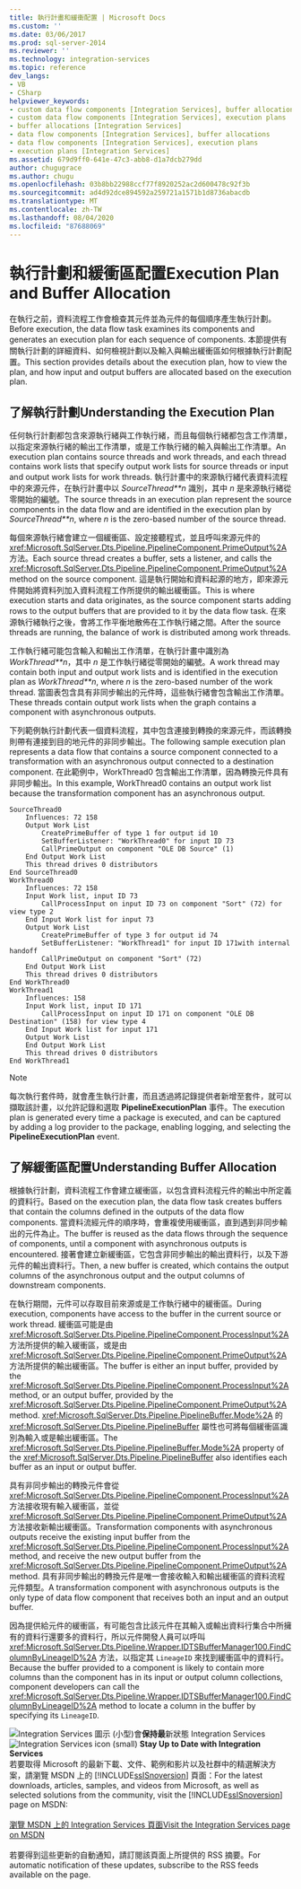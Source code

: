 ```yaml
---
title: 執行計畫和緩衝配置 | Microsoft Docs
ms.custom: ''
ms.date: 03/06/2017
ms.prod: sql-server-2014
ms.reviewer: ''
ms.technology: integration-services
ms.topic: reference
dev_langs:
- VB
- CSharp
helpviewer_keywords:
- custom data flow components [Integration Services], buffer allocations
- custom data flow components [Integration Services], execution plans
- buffer allocations [Integration Services]
- data flow components [Integration Services], buffer allocations
- data flow components [Integration Services], execution plans
- execution plans [Integration Services]
ms.assetid: 679d9ff0-641e-47c3-abb8-d1a7dcb279dd
author: chugugrace
ms.author: chugu
ms.openlocfilehash: 03b8bb22988ccf77f8920252ac2d600478c92f3b
ms.sourcegitcommit: ad4d92dce894592a259721a1571b1d8736abacdb
ms.translationtype: MT
ms.contentlocale: zh-TW
ms.lasthandoff: 08/04/2020
ms.locfileid: "87688069"
---
```

# <a name="execution-plan-and-buffer-allocation"></a><span data-ttu-id="ce504-102">執行計劃和緩衝區配置</span><span class="sxs-lookup"><span data-stu-id="ce504-102">Execution Plan and Buffer Allocation</span></span>
  <span data-ttu-id="ce504-103">在執行之前，資料流程工作會檢查其元件並為元件的每個順序產生執行計劃。</span><span class="sxs-lookup"><span data-stu-id="ce504-103">Before execution, the data flow task examines its components and generates an execution plan for each sequence of components.</span></span> <span data-ttu-id="ce504-104">本節提供有關執行計劃的詳細資料、如何檢視計劃以及輸入與輸出緩衝區如何根據執行計劃配置。</span><span class="sxs-lookup"><span data-stu-id="ce504-104">This section provides details about the execution plan, how to view the plan, and how input and output buffers are allocated based on the execution plan.</span></span>  
  
## <a name="understanding-the-execution-plan"></a><span data-ttu-id="ce504-105">了解執行計劃</span><span class="sxs-lookup"><span data-stu-id="ce504-105">Understanding the Execution Plan</span></span>  
 <span data-ttu-id="ce504-106">任何執行計劃都包含來源執行緒與工作執行緒，而且每個執行緒都包含工作清單，以指定來源執行緒的輸出工作清單，或是工作執行緒的輸入與輸出工作清單。</span><span class="sxs-lookup"><span data-stu-id="ce504-106">An execution plan contains source threads and work threads, and each thread contains work lists that specify output work lists for source threads or input and output work lists for work threads.</span></span> <span data-ttu-id="ce504-107">執行計畫中的來源執行緒代表資料流程中的來源元件，在執行計畫中以 *SourceThread\*\*n* 識別，其中 *n* 是來源執行緒從零開始的編號。</span><span class="sxs-lookup"><span data-stu-id="ce504-107">The source threads in an execution plan represent the source components in the data flow and are identified in the execution plan by *SourceThread\*\*n*, where *n* is the zero-based number of the source thread.</span></span>  
  
 <span data-ttu-id="ce504-108">每個來源執行緒會建立一個緩衝區、設定接聽程式，並且呼叫來源元件的 <xref:Microsoft.SqlServer.Dts.Pipeline.PipelineComponent.PrimeOutput%2A> 方法。</span><span class="sxs-lookup"><span data-stu-id="ce504-108">Each source thread creates a buffer, sets a listener, and calls the <xref:Microsoft.SqlServer.Dts.Pipeline.PipelineComponent.PrimeOutput%2A> method on the source component.</span></span> <span data-ttu-id="ce504-109">這是執行開始和資料起源的地方，即來源元件開始將資料列加入資料流程工作所提供的輸出緩衝區。</span><span class="sxs-lookup"><span data-stu-id="ce504-109">This is where execution starts and data originates, as the source component starts adding rows to the output buffers that are provided to it by the data flow task.</span></span> <span data-ttu-id="ce504-110">在來源執行緒執行之後，會將工作平衡地散佈在工作執行緒之間。</span><span class="sxs-lookup"><span data-stu-id="ce504-110">After the source threads are running, the balance of work is distributed among work threads.</span></span>  
  
 <span data-ttu-id="ce504-111">工作執行緒可能包含輸入和輸出工作清單，在執行計畫中識別為 *WorkThread\*\*n*，其中 *n* 是工作執行緒從零開始的編號。</span><span class="sxs-lookup"><span data-stu-id="ce504-111">A work thread may contain both input and output work lists and is identified in the execution plan as *WorkThread\*\*n*, where *n* is the zero-based number of the work thread.</span></span> <span data-ttu-id="ce504-112">當圖表包含具有非同步輸出的元件時，這些執行緒會包含輸出工作清單。</span><span class="sxs-lookup"><span data-stu-id="ce504-112">These threads contain output work lists when the graph contains a component with asynchronous outputs.</span></span>  
  
 <span data-ttu-id="ce504-113">下列範例執行計劃代表一個資料流程，其中包含連接到轉換的來源元件，而該轉換則帶有連接到目的地元件的非同步輸出。</span><span class="sxs-lookup"><span data-stu-id="ce504-113">The following sample execution plan represents a data flow that contains a source component connected to a transformation with an asynchronous output connected to a destination component.</span></span> <span data-ttu-id="ce504-114">在此範例中，WorkThread0 包含輸出工作清單，因為轉換元件具有非同步輸出。</span><span class="sxs-lookup"><span data-stu-id="ce504-114">In this example, WorkThread0 contains an output work list because the transformation component has an asynchronous output.</span></span>  
  
```  
SourceThread0   
    Influences: 72 158   
    Output Work List   
        CreatePrimeBuffer of type 1 for output id 10   
        SetBufferListener: "WorkThread0" for input ID 73   
        CallPrimeOutput on component "OLE DB Source" (1)   
    End Output Work List   
    This thread drives 0 distributors   
End SourceThread0   
WorkThread0   
    Influences: 72 158   
    Input Work list, input ID 73   
        CallProcessInput on input ID 73 on component "Sort" (72) for view type 2   
    End Input Work list for input 73   
    Output Work List   
        CreatePrimeBuffer of type 3 for output id 74   
        SetBufferListener: "WorkThread1" for input ID 171with internal handoff   
        CallPrimeOutput on component "Sort" (72)   
    End Output Work List   
    This thread drives 0 distributors   
End WorkThread0   
WorkThread1   
    Influences: 158   
    Input Work list, input ID 171  
        CallProcessInput on input ID 171 on component "OLE DB Destination" (158) for view type 4  
    End Input Work list for input 171   
    Output Work List   
    End Output Work List   
    This thread drives 0 distributors   
End WorkThread1  
```  
  
> [!NOTE]  
>  <span data-ttu-id="ce504-115">每次執行套件時，就會產生執行計畫，而且透過將記錄提供者新增至套件，就可以擷取該計畫，以允許記錄和選取 **PipelineExecutionPlan** 事件。</span><span class="sxs-lookup"><span data-stu-id="ce504-115">The execution plan is generated every time a package is executed, and can be captured by adding a log provider to the package, enabling logging, and selecting the **PipelineExecutionPlan** event.</span></span>  
  
## <a name="understanding-buffer-allocation"></a><span data-ttu-id="ce504-116">了解緩衝區配置</span><span class="sxs-lookup"><span data-stu-id="ce504-116">Understanding Buffer Allocation</span></span>  
 <span data-ttu-id="ce504-117">根據執行計劃，資料流程工作會建立緩衝區，以包含資料流程元件的輸出中所定義的資料行。</span><span class="sxs-lookup"><span data-stu-id="ce504-117">Based on the execution plan, the data flow task creates buffers that contain the columns defined in the outputs of the data flow components.</span></span> <span data-ttu-id="ce504-118">當資料流經元件的順序時，會重複使用緩衝區，直到遇到非同步輸出的元件為止。</span><span class="sxs-lookup"><span data-stu-id="ce504-118">The buffer is reused as the data flows through the sequence of components, until a component with asynchronous outputs is encountered.</span></span> <span data-ttu-id="ce504-119">接著會建立新緩衝區，它包含非同步輸出的輸出資料行，以及下游元件的輸出資料行。</span><span class="sxs-lookup"><span data-stu-id="ce504-119">Then, a new buffer is created, which contains the output columns of the asynchronous output and the output columns of downstream components.</span></span>  
  
 <span data-ttu-id="ce504-120">在執行期間，元件可以存取目前來源或是工作執行緒中的緩衝區。</span><span class="sxs-lookup"><span data-stu-id="ce504-120">During execution, components have access to the buffer in the current source or work thread.</span></span> <span data-ttu-id="ce504-121">緩衝區可能是由 <xref:Microsoft.SqlServer.Dts.Pipeline.PipelineComponent.ProcessInput%2A> 方法所提供的輸入緩衝區，或是由 <xref:Microsoft.SqlServer.Dts.Pipeline.PipelineComponent.PrimeOutput%2A> 方法所提供的輸出緩衝區。</span><span class="sxs-lookup"><span data-stu-id="ce504-121">The buffer is either an input buffer, provided by the <xref:Microsoft.SqlServer.Dts.Pipeline.PipelineComponent.ProcessInput%2A> method, or an output buffer, provided by the <xref:Microsoft.SqlServer.Dts.Pipeline.PipelineComponent.PrimeOutput%2A> method.</span></span> <span data-ttu-id="ce504-122"><xref:Microsoft.SqlServer.Dts.Pipeline.PipelineBuffer.Mode%2A> 的 <xref:Microsoft.SqlServer.Dts.Pipeline.PipelineBuffer> 屬性也可將每個緩衝區識別為輸入或是輸出緩衝區。</span><span class="sxs-lookup"><span data-stu-id="ce504-122">The <xref:Microsoft.SqlServer.Dts.Pipeline.PipelineBuffer.Mode%2A> property of the <xref:Microsoft.SqlServer.Dts.Pipeline.PipelineBuffer> also identifies each buffer as an input or output buffer.</span></span>  
  
 <span data-ttu-id="ce504-123">具有非同步輸出的轉換元件會從 <xref:Microsoft.SqlServer.Dts.Pipeline.PipelineComponent.ProcessInput%2A> 方法接收現有輸入緩衝區，並從 <xref:Microsoft.SqlServer.Dts.Pipeline.PipelineComponent.PrimeOutput%2A> 方法接收新輸出緩衝區。</span><span class="sxs-lookup"><span data-stu-id="ce504-123">Transformation components with asynchronous outputs receive the existing input buffer from the <xref:Microsoft.SqlServer.Dts.Pipeline.PipelineComponent.ProcessInput%2A> method, and receive the new output buffer from the <xref:Microsoft.SqlServer.Dts.Pipeline.PipelineComponent.PrimeOutput%2A> method.</span></span> <span data-ttu-id="ce504-124">具有非同步輸出的轉換元件是唯一會接收輸入和輸出緩衝區的資料流程元件類型。</span><span class="sxs-lookup"><span data-stu-id="ce504-124">A transformation component with asynchronous outputs is the only type of data flow component that receives both an input and an output buffer.</span></span>  
  
 <span data-ttu-id="ce504-125">因為提供給元件的緩衝區，有可能包含比該元件在其輸入或輸出資料行集合中所擁有的資料行還要多的資料行，所以元件開發人員可以呼叫 <xref:Microsoft.SqlServer.Dts.Pipeline.Wrapper.IDTSBufferManager100.FindColumnByLineageID%2A> 方法，以指定其 `LineageID` 來找到緩衝區中的資料行。</span><span class="sxs-lookup"><span data-stu-id="ce504-125">Because the buffer provided to a component is likely to contain more columns than the component has in its input or output column collections, component developers can call the <xref:Microsoft.SqlServer.Dts.Pipeline.Wrapper.IDTSBufferManager100.FindColumnByLineageID%2A> method to locate a column in the buffer by specifying its `LineageID`.</span></span>  
  
<span data-ttu-id="ce504-126">![Integration Services 圖示 (小型) ](../../media/dts-16.gif "Integration Services 圖示 (小)")會**保持最**新狀態 Integration Services  </span><span class="sxs-lookup"><span data-stu-id="ce504-126">![Integration Services icon (small)](../../media/dts-16.gif "Integration Services icon (small)")  **Stay Up to Date with Integration Services**</span></span><br /> <span data-ttu-id="ce504-127">若要取得 Microsoft 的最新下載、文件、範例和影片以及社群中的精選解決方案，請瀏覽 MSDN 上的 [!INCLUDE[ssISnoversion](../../../includes/ssisnoversion-md.md)] 頁面：</span><span class="sxs-lookup"><span data-stu-id="ce504-127">For the latest downloads, articles, samples, and videos from Microsoft, as well as selected solutions from the community, visit the [!INCLUDE[ssISnoversion](../../../includes/ssisnoversion-md.md)] page on MSDN:</span></span><br /><br /> [<span data-ttu-id="ce504-128">瀏覽 MSDN 上的 Integration Services 頁面</span><span class="sxs-lookup"><span data-stu-id="ce504-128">Visit the Integration Services page on MSDN</span></span>](https://go.microsoft.com/fwlink/?LinkId=136655)<br /><br /> <span data-ttu-id="ce504-129">若要得到這些更新的自動通知，請訂閱該頁面上所提供的 RSS 摘要。</span><span class="sxs-lookup"><span data-stu-id="ce504-129">For automatic notification of these updates, subscribe to the RSS feeds available on the page.</span></span>  
  
  
